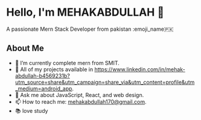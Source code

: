 # Hello, I'm MEHAKABDULLAH 👋
A passionate Mern Stack Developer from pakistan :emoji_name🇵🇰

## About Me
- 🔭 I’m currently complete mern from SMIT.
- 🌱 All of my projects available in https://www.linkedin.com/in/mehak-abdullah-b4569231b?utm_source=share&utm_campaign=share_via&utm_content=profile&utm_medium=android_app.
- 💬 Ask me about JavaScript, React, and web design.
- 📫 How to reach me: mehakabdullah170@gmail.com.
- 📚 love study


